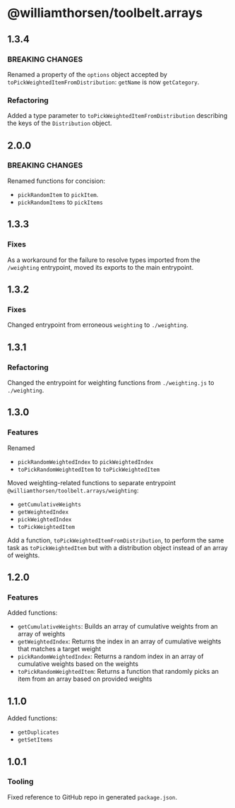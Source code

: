 # @williamthorsen/toolbelt.arrays

## 1.3.4

### BREAKING CHANGES

Renamed a property of the `options` object accepted by `toPickWeightedItemFromDistribution`: `getName` is now
`getCategory`.

### Refactoring

Added a type parameter to `toPickWeightedItemFromDistribution` describing the keys of the `Distribution` object.

## 2.0.0

### BREAKING CHANGES

Renamed functions for concision:

- `pickRandomItem` to `pickItem`.
- `pickRandomItems` to `pickItems`

## 1.3.3

### Fixes

As a workaround for the failure to resolve types imported from the `/weighting` entrypoint, moved its exports to the
main entrypoint.

## 1.3.2

### Fixes

Changed entrypoint from erroneous `weighting` to `./weighting`.

## 1.3.1

### Refactoring

Changed the entrypoint for weighting functions from `./weighting.js` to `./weighting`.

## 1.3.0

### Features

Renamed

- `pickRandomWeightedIndex` to `pickWeightedIndex`
- `toPickRandomWeightedItem` to `toPickWeightedItem`

Moved weighting-related functions to separate entrypoint `@williamthorsen/toolbelt.arrays/weighting`:

- `getCumulativeWeights`
- `getWeightedIndex`
- `pickWeightedIndex`
- `toPickWeightedItem`

Add a function, `toPickWeightedItemFromDistribution`, to perform the same task as `toPickWeightedItem` but with a
distribution object instead of an array of weights.

## 1.2.0

### Features

Added functions:

- `getCumulativeWeights`: Builds an array of cumulative weights from an array of weights
- `getWeightedIndex`: Returns the index in an array of cumulative weights that matches a target weight
- `pickRandomWeightedIndex`: Returns a random index in an array of cumulative weights based on the weights
- `toPickRandomWeightedItem`: Returns a function that randomly picks an item from an array based on provided weights

## 1.1.0

Added functions:

- `getDuplicates`
- `getSetItems`

## 1.0.1

### Tooling

Fixed reference to GitHub repo in generated `package.json`.
